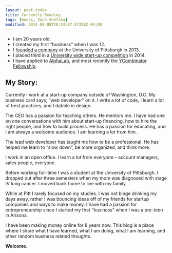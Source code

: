 ```yaml
---
layout: post-index
title: Currently Reading
tags: [books, Zach Shefska]
modified: 2014-08-08T20:53:07.573882-04:00
---
```

* I am 20 years old.
* I created my first “business” when I was 12.
* I [founded a company](http://www.severnaparkvoice.com/business/sphs-grad-zach-shefska-launches-nutrition-supplement-company) at the University of Pittsburgh in 2013.
* I placed third in a [University wide start-up competition](http://www.innovation.pitt.edu/blog/pitts-1st-annual-student-startup-competition) in 2014.
* I have applied to [AlphaLab](http://alphalab.org/), and most recently the [YCombinator Fellowship](http://shefska.com/yc-fellowship-application-future-employee-benefits/).

## My Story:

Currently I work at a start-up company outside of Washington, D.C. My business card says, “web developer” on it. I write a lot of code, I learn a lot of best practices, and I dabble in design.

The CEO has a passion for teaching others. He mentors me. I have had one on one conversations with him about start-up financing, how to hire the right people, and how to build process. He has a passion for educating, and I am always a welcome audience. I am learning a lot from him.

The lead web developer has taught me how to be a professional. He has helped me learn to “slow down”, be more organized, and think more.

I work in an open office. I learn a lot from everyone – account managers, sales people, everyone.

Before working full-time I was a student at the University of Pittsburgh. I dropped out after three semesters when my mom was diagnosed with stage IV lung cancer. I moved back home to live with my family.

While at Pitt I rarely focused on my studies. I was not binge drinking my days away, rather I was bouncing ideas off of my friends for startup companies and ways to make money. I have had a passion for entrepreneurship since I started my first “business” when I was a pre-teen in Arizona.

I have been making money online for 8 years now. This blog is a place where I share what I have learned, what I am doing, what I am learning, and other random business related thoughts.

**Welcome.**
